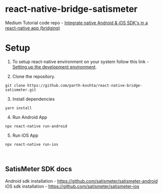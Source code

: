 # react-native-bridge-satismeter
Medium Tutorial code repo - [Integrate native Android &amp; iOS SDK's in a react-native app (bridging)](https://parthkoshta.medium.com/integrate-native-android-ios-sdks-in-a-react-native-app-bridging-f4f1345606db)

# Setup

1. To setup react-native environment on your system follow this link - [Setting up the development environment](https://reactnative.dev/docs/environment-setup).

2. Clone the repository.
```
git clone https://github.com/parth-koshta/react-native-bridge-satismeter.git
```

3. Install dependencies 
```
yarn install
```

4. Run Android App
```
npx react-native run-android
```

5. Run iOS App
```
npx react-native run-ios
```
<br />

## SatisMeter SDK docs
Android sdk installation - https://github.com/satismeter/satismeter-android  
iOS sdk installation - https://github.com/satismeter/satismeter-ios

